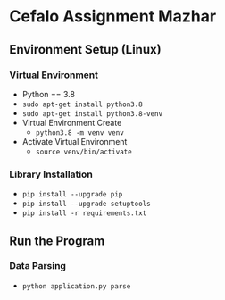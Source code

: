 # Cefalo Assignment Mazhar

## Environment Setup (Linux)
### Virtual Environment
- Python == 3.8
- `sudo apt-get install python3.8`
- `sudo apt-get install python3.8-venv`
- Virtual Environment Create
    - `python3.8 -m venv venv`
- Activate Virtual Environment
    - `source venv/bin/activate`
### Library Installation
- `pip install --upgrade pip`
- `pip install --upgrade setuptools`
- `pip install -r requirements.txt`


## Run the Program
### Data Parsing
- `python application.py parse`



